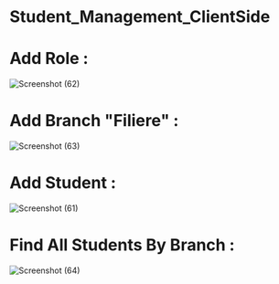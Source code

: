 # Student_Management_ClientSide

# Add Role :
![Screenshot (62)](https://github.com/Badr-Ait-Hammou/Student_Management_ClientSide/assets/121731124/db4740c4-ebfd-41c8-b57a-059c8f08c5af)


# Add Branch "Filiere" :

![Screenshot (63)](https://github.com/Badr-Ait-Hammou/Student_Management_ClientSide/assets/121731124/8d9d6472-e861-4291-b3af-0266b657372a)


# Add Student :

![Screenshot (61)](https://github.com/Badr-Ait-Hammou/Student_Management_ClientSide/assets/121731124/8b7379c8-25b7-48c5-a5fc-1ddbd116b1ff)


# Find All Students By Branch :

![Screenshot (64)](https://github.com/Badr-Ait-Hammou/Student_Management_ClientSide/assets/121731124/de17d901-6edb-4bac-bd3f-7208befc2bf0)

